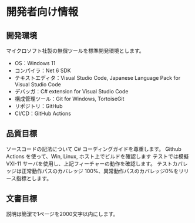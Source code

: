 # 開発者向け情報

## 開発環境
マイクロソフト社製の無償ツールを標準開発環境とします。
- OS：Windows 11
- コンパイラ：Net 6 SDK
- テキストエディタ：Visual Studio Code, Japanese Language Pack for Visual Studio Code
- デバッガ：C# extension for Visual Studio Code
- 構成管理ツール：Git for Windows, TortoiseGit
- リポジトリ：GitHub
- CI/CD：GitHub Actions

## 品質目標
ソースコードの記法について C# コーディングガイドを尊重します。
Github Actions を使って、Win, Linux, ホスト上でビルドを確認します
テストでは模擬　VXI-11 サーバを使用し、上記フィーチャーの動作を確認します。
テストカバレッジは正常動作パスのカバレッジ 100%、異常動作パスのカバレッジ0%をリリース指標とします。

## 文書目標
説明は簡潔で1ページを2000文字以内にします。
